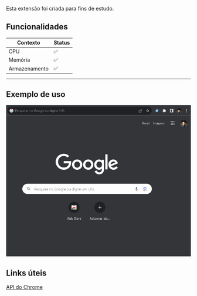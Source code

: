 Esta extensão foi criada para fins de estudo.

## Funcionalidades

| Contexto      | Status |
|---------------|--------|
| CPU           | ✅     |
| Memória       | ✅     |
| Armazenamento | ✅     |

---

## Exemplo de uso

![Exemplo de uso](./docs/ex-major-version.gif)

## Links úteis
[API do Chrome](https://developer.chrome.com/docs/extensions/reference/)